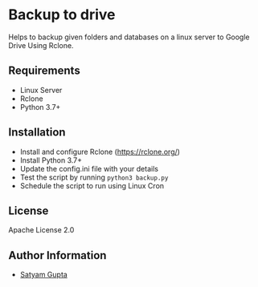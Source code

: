 # Backup to drive
Helps to backup given folders and databases on a linux server to Google Drive Using Rclone.

## Requirements
- Linux Server
- Rclone
- Python 3.7+

## Installation
- Install and configure Rclone (https://rclone.org/)
- Install Python 3.7+
- Update the config.ini file with your details
- Test the script by running `python3 backup.py`
- Schedule the script to run using Linux Cron

## License
Apache License 2.0

## Author Information
- [Satyam Gupta](https://imlolman.github.io/)
